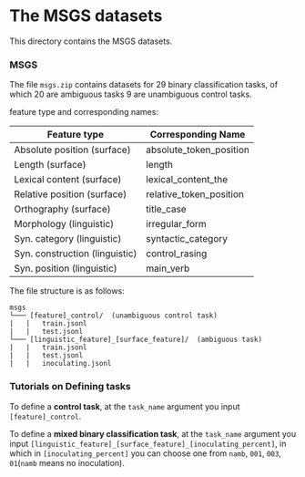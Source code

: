 # The MSGS datasets

This directory contains the MSGS datasets.

### MSGS

The file ```msgs.zip```  contains datasets for 29 binary classification tasks, of which 20 are ambiguous tasks 9 are unambiguous control tasks.

feature type and corresponding names:

| Feature type | Corresponding Name |
|-|-|
| Absolute position (surface) | absolute_token_position |
| Length (surface) | length |
| Lexical content (surface) | lexical_content_the |
| Relative position (surface) | relative_token_position |
| Orthography (surface) | title_case |
| Morphology (linguistic) | irregular_form |
| Syn. category (linguistic) | syntactic_category |
| Syn. construction (linguistic) | control_rasing|
| Syn. position (linguistic) | main_verb |

The file structure is as follows:
```
msgs
└─── [feature]_control/  (unambiguous control task)
|   |   train.jsonl
|   |   test.jsonl
└─── [linguistic_feature]_[surface_feature]/  (ambiguous task)
|   |   train.jsonl
|   |   test.jsonl
|   |   inoculating.jsonl
```

### Tutorials on Defining tasks

To define a **control task**, at the `task_name` argument you input `[feature]_control`.

To define a **mixed binary classification task**, at the `task_name` argument you input `[linguistic_feature]_[surface_feature]_[inoculating_percent]`, in which in `[inoculating_percent]` you can choose one from `namb`, `001`, `003`, `01`(`namb` means no inoculation).
